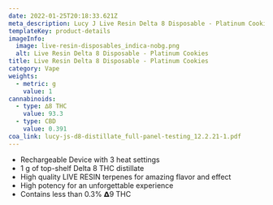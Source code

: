 ```yaml
---
date: 2022-01-25T20:18:33.621Z
meta_description: Lucy J Live Resin Delta 8 Disposable - Platinum Cookies
templateKey: product-details
imageInfo:
  image: live-resin-disposables_indica-nobg.png
  alt: Live Resin Delta 8 Disposable - Platinum Cookies
title: Live Resin Delta 8 Disposable - Platinum Cookies
category: Vape
weights:
  - metric: g
    value: 1
cannabinoids:
  - type: ∆8 THC
    value: 93.3
  - type: CBD
    value: 0.391
coa_link: lucy-js-d8-distillate_full-panel-testing_12.2.21-1.pdf
---
```

* Rechargeable Device with 3 heat settings
* 1 g of top-shelf Delta 8 THC distillate
* High quality LIVE RESIN terpenes for amazing flavor and effect
* High potency for an unforgettable experience
* Contains less than 0.3% 𝝙9 THC